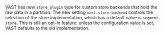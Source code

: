 VAST has new `store_plugin` type for custom store backends that hold the raw
data in a partition. The new setting `vast.store-backend` controls the
selection of the store implementation, which has a default value is
`segment-store`. This is still an opt-in feature: unless the configuration
value is set, VAST defaults to the old implementation.

